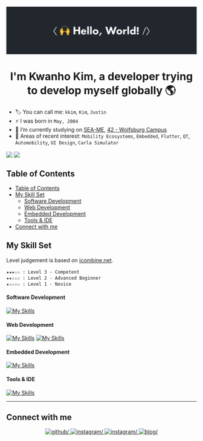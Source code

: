 ![hello_world](/asset/img/hello_world.gif)

<h1 align="center">I'm Kwanho Kim, a developer trying to develop myself globally 🌎</h1>  

- 🏷️ You can call me: `kkim`, `Kim`, `Justin`
- ⚡ I was born in `May, 2004`
- 🔭 I’m currently studying on [SEA-ME](https://github.com/SEA-ME), [42 - Wolfsburg Campus](https://github.com/42School)
- 🌱 Areas of recent interest: `Mobility Ecosystems`, `Embedded`, `Flutter`, `QT`, `Automobility`, `UI Design`, `Carla Simulator`

<img src="https://github-readme-stats.vercel.app/api?username=KKWANH&show_icons=true&count_private=true&hide_border=true&show=reviews,discussions_started,discussions_answered,prs_merged,prs_merged_percentage&theme=dark" width="49%" align="center" />&nbsp;<img src="https://badge.mediaplus.ma/colorfulwaves/kkim?1337Badge=off&UM6P=off" width="49%" align="center">
<br />


## Table of Contents
- [Table of Contents](#table-of-contents)
- [My Skill Set](#my-skill-set)
    - [Software Development](#software-development)
    - [Web Development](#web-development)
    - [Embedded Development](#embedded-development)
    - [Tools \& IDE](#tools--ide)
- [Connect with me](#connect-with-me)

## My Skill Set
Level judgement is based on [icombine.net](https://icombine.net/knowledge-base/skill-levels).

```
★★★✩✩ : Level 3 - Competent
★★✩✩✩ : Level 2 - Advanced Beginner
★✩✩✩✩ : Level 1 - Novice
```

#### Software Development
[![My Skills](https://skillicons.dev/icons?i=c,cpp,python,qt,java)](https://skillicons.dev)
#### Web Development
[![My Skills](https://skillicons.dev/icons?i=react,ts,js,html,css,nextjs)](https://skillicons.dev)
[![My Skills](https://skillicons.dev/icons?i=django,nodejs,spring)](https://skillicons.dev)
#### Embedded Development
[![My Skills](https://skillicons.dev/icons?i=raspberrypi,arduino)](https://skillicons.dev)
#### Tools & IDE
[![My Skills](https://skillicons.dev/icons?i=git,docker,vim,vscode,figma,azure)](https://skillicons.dev)


<!--<hr />

[![My Skills](https://skillicons.dev/icons?i=c,cpp,python,git,docker,vim,vscode,figma)](https://skillicons.dev)

[![My Skills](https://skillicons.dev/icons?i=typescript,javascript,html,css,azure,qt,arduino)](https://skillicons.dev)

<hr />-->

<hr />

## Connect with me  
<div align="center">
<a href="https://github.com/KKWANH" target="_blank">
<img src=https://img.shields.io/badge/github-%2324292e.svg?&style=for-the-badge&logo=github&logoColor=white&color=black alt=github/>
</a>
<a href="https://instagram.com/kwanho._kim" target="_blank">
<img src=https://img.shields.io/badge/instagram-%23000000.svg?&style=for-the-badge&logo=instagram&logoColor=white&color=rgb(214,41,118) alt=instagram/>
</a>
<a href="https://www.linkedin.com/in/kwanho-kim-327152232/" target="_blank">
<img src=https://img.shields.io/badge/linkedin-%23000000.svg?&style=for-the-badge&logo=linkedin&logoColor=white&color=blue alt=instagram/>
</a>  
<a href="https://www.kkim.life" target="_blank">
<img src=https://img.shields.io/badge/kkim.life-%23000000.svg?logo=none&style=for-the-badge&logo=instagram&logoColor=white alt=blog/>
</a>  
</div>
